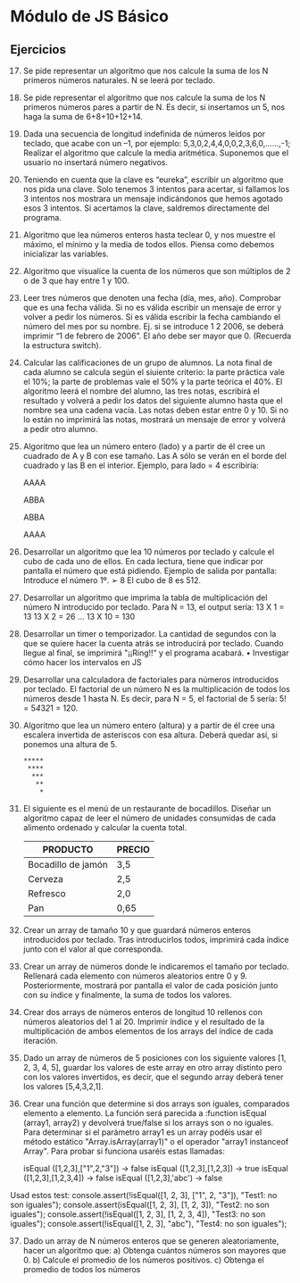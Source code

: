 # Módulo de JS Básico

## Ejercicios

17. Se pide representar un algoritmo que nos calcule la suma de los N primeros números naturales. N se leerá por teclado.

18. Se pide representar el algoritmo que nos calcule la suma de los N primeros números pares a partir de N. Es decir, si insertamos un 5, nos haga la suma de 6+8+10+12+14.

19. Dada una secuencia de longitud indefinida de números leídos por teclado, que acabe con un –1, por ejemplo: 5,3,0,2,4,4,0,0,2,3,6,0,……,-1; Realizar el algoritmo que calcule la media aritmética. Suponemos que el usuario no insertará número negativos.

20. Teniendo en cuenta que la clave es “eureka”, escribir un algoritmo que nos pida una clave. Solo tenemos 3 intentos para acertar, si fallamos los 3 intentos nos mostrara un mensaje indicándonos que hemos agotado esos 3 intentos. Si acertamos la clave, saldremos directamente del programa.

21. Algoritmo que lea números enteros hasta teclear 0, y nos muestre el máximo, el mínimo y la media de todos ellos. Piensa como debemos inicializar las variables.

22. Algoritmo que visualice la cuenta de los números que son múltiplos de 2 o de 3 que hay entre 1 y 100.

23. Leer tres números que denoten una fecha (día, mes, año). Comprobar que es una fecha válida. Si no es válida escribir un mensaje de error y volver a pedir los números. Si es válida escribir la fecha cambiando el número del mes por su nombre. Ej. si se introduce 1 2 2006, se deberá imprimir “1 de febrero de 2006”. El año debe ser mayor que 0. (Recuerda la estructura switch).

24. Calcular las calificaciones de un grupo de alumnos. La nota final de cada alumno se calcula según el siuiente criterio: la parte práctica vale el 10%; la parte de problemas vale el 50% y la parte teórica el 40%. El algoritmo leerá el nombre del alumno, las tres notas, escribirá el resultado y volverá a pedir los datos del siguiente alumno hasta que el nombre sea una cadena vacía. Las notas deben estar entre 0 y 10. Si no lo están no imprimirá las notas, mostrará un mensaje de error y volverá a pedir otro alumno.

25. Algoritmo que lea un número entero (lado) y a partir de él cree un cuadrado de A y B con ese
    tamaño. Las A sólo se verán en el borde del cuadrado y las B en el interior.
    Ejemplo, para lado = 4 escribiría:

    AAAA

    ABBA

    ABBA

    AAAA

26. Desarrollar un algoritmo que lea 10 números por teclado y calcule el cubo de cada uno de ellos. En cada lectura, tiene que indicar por pantalla el número que está pidiendo. Ejemplo de salida por pantalla:
    Introduce el número 1º.
    ➢ 8 El cubo de 8 es 512.

27. Desarrollar un algoritmo que imprima la tabla de multiplicación del número N introducido por teclado. Para N = 13, el output sería:
    13 X 1 = 13
    13 X 2 = 26
    …
    13 X 10 = 130

28. Desarrollar un timer o temporizador. La cantidad de segundos con la que se quiere hacer la cuenta
    atrás se introducirá por teclado. Cuando llegue al final, se imprimirá "¡¡Ring!!“ y el programa acabará.
    • Investigar cómo hacer los intervalos en JS

29. Desarrollar una calculadora de factoriales para números introducidos por teclado.
    El factorial de un número N es la multiplicación de todos los números desde 1 hasta N. Es decir, para
    N = 5, el factorial de 5 sería: 5! = 5*4*3*2*1 = 120.

30. Algoritmo que lea un número entero (altura) y a partir de él cree una escalera invertida de
    asteriscos con esa altura. Deberá quedar así, si ponemos una altura de 5.

        *****
         ****
          ***
           **
            *

31. El siguiente es el menú de un restaurante de bocadillos. Diseñar un algoritmo capaz de leer el número de unidades consumidas de cada alimento ordenado y calcular la cuenta total.

    | PRODUCTO           | PRECIO |
    | ------------------ | ------ |
    | Bocadillo de jamón | 3,5    |
    | Cerveza            | 2,5    |
    | Refresco           | 2,0    |
    | Pan                | 0,65   |

32. Crear un array de tamaño 10 y que guardará números enteros introducidos por teclado. Tras introducirlos todos, imprimirá cada índice junto con el valor al que corresponda.

33. Crear un array de números donde le indicaremos el tamaño por teclado. Rellenará cada elemento con números aleatorios entre 0 y 9. Posteriormente, mostrará por pantalla el valor de cada posición junto con su índice y finalmente, la suma de todos los valores.

34. Crear dos arrays de números enteros de longitud 10 rellenos con números aleatorios del 1 al 20. Imprimir índice y el resultado de la multiplicación de ambos elementos de los arrays del índice de cada iteración.

35. Dado un array de números de 5 posiciones con los siguiente valores [1, 2, 3, 4, 5], guardar los valores de este array en otro array distinto pero con los valores invertidos, es decir, que el segundo array deberá tener los valores [5,4,3,2,1].

36. Crear una función que determine si dos arrays son iguales, comparados elemento a elemento. La función será parecida a :function isEqual (array1, array2) y devolverá true/false si los arrays son o no iguales. Para determinar si el parámetro array1 es un array podéis usar el método estático "Array.isArray(array1)" o el operador "array1 instanceof Array". Para probar si funciona usaréis estas llamadas:

    isEqual ([1,2,3],["1",2,"3"]) -> false
    isEqual ([1,2,3],[1,2,3]) -> true
    isEqual ([1,2,3],[1,2,3,4]) -> false
    isEqual ([1,2,3],'abc') -> false

Usad estos test:
console.assert(!isEqual([1, 2, 3], ["1", 2, "3"]), "Test1: no son iguales");
console.assert(isEqual([1, 2, 3], [1, 2, 3]), "Test2: no son iguales");
console.assert(!isEqual([1, 2, 3], [1, 2, 3, 4]), "Test3: no son iguales");
console.assert(!isEqual([1, 2, 3], "abc"), "Test4: no son iguales");

37. Dado un array de N números enteros que se generen aleatoriamente, hacer un algoritmo que:
    a) Obtenga cuántos números son mayores que 0.
    b) Calcule el promedio de los números positivos.
    c) Obtenga el promedio de todos los números
